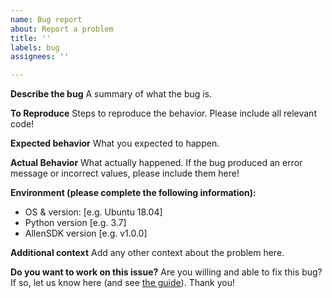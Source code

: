 ```yaml
---
name: Bug report
about: Report a problem
title: ''
labels: bug
assignees: ''

---
```


**Describe the bug**
A summary of what the bug is. 

**To Reproduce**
Steps to reproduce the behavior. Please include all relevant code!

**Expected behavior**
What you expected to happen.

**Actual Behavior**
What actually happened. If the bug produced an error message or incorrect values, please include them here!

**Environment (please complete the following information):**
 - OS & version: [e.g. Ubuntu 18.04]
 - Python version [e.g. 3.7]
 - AllenSDK version [e.g. v1.0.0]

**Additional context**
Add any other context about the problem here.

**Do you want to work on this issue?**
Are you willing and able to fix this bug? If so, let us know here (and see [the guide](https://github.com/AllenInstitute/AllenSDK/blob/master/CONTRIBUTING.md)). Thank you!
